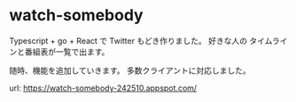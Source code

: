 # watch-somebody

Typescript + go + React で Twitter もどき作りました。
好きな人の タイムラインと番組表が一覧で出ます。

随時、機能を追加していきます。
多数クライアントに対応しました。

url: https://watch-somebody-242510.appspot.com/

